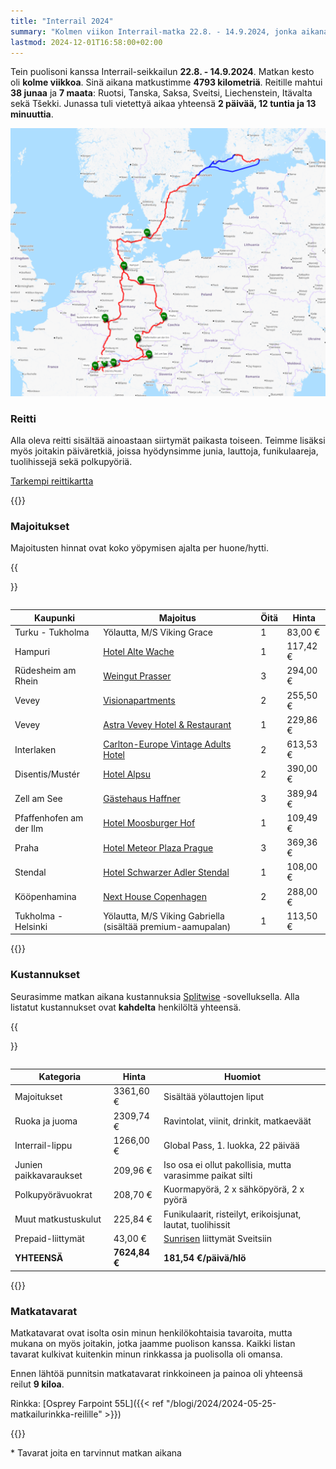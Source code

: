 ```yaml
---
title: "Interrail 2024"
summary: "Kolmen viikon Interrail-matka 22.8. - 14.9.2024, jonka aikana kuljimme junilla Ruotsin, Tanskan, Saksan, Sveitsin, Liechesteinin, Itävallan ja Tšekin läpi."
lastmod: 2024-12-01T16:58:00+02:00
---
```


Tein puolisoni kanssa Interrail-seikkailun **22.8. - 14.9.2024**. Matkan kesto oli **kolme viikkoa**. Sinä aikana matkustimme **4793 kilometriä**. Reitille mahtui **38 junaa** ja **7 maata**: Ruotsi, Tanska, Saksa, Sveitsi, Liechenstein, Itävalta sekä Tšekki. Junassa tuli vietettyä aikaa yhteensä **2 päivää, 12 tuntia ja 13 minuuttia**.

![Kartta, joka näyttää punaisella viivalla junalla kuljetut reitit. Kartalla on myös sinisiä viivoja, jotka näyttävät lautat. Majoituspaikat on merkitty vihreillä kuvakkeilla.](reitti.png "Seikkailun reitti sekä majoituspaikat.")

### Reitti
Alla oleva reitti sisältää ainoastaan siirtymät paikasta toiseen. Teimme lisäksi myös joitakin päiväretkiä, joissa hyödynsimme junia, lauttoja, funikulaareja, tuolihissejä sekä polkupyöriä.

[Tarkempi reittikartta](https://umap.openstreetmap.fr/en/map/interrail-2024_1114661)

{{<travel-schedule file="reitti.json">}}

### Majoitukset
Majoitusten hinnat ovat koko yöpymisen ajalta per huone/hytti.

{{<table>}}

| Kaupunki                  | Majoitus                                                                                     | Öitä  |  Hinta     |
| ------------------------- | -------------------------------------------------------------------------------------------- | ----- | ---------- |
| Turku - Tukholma          | Yölautta, M/S Viking Grace                                                                   | 1     | 83,00 €    |
| Hampuri                   | [Hotel Alte Wache](https://www.booking.com/hotel/de/alte-wache-hamburg.de.html)              | 1     | 117,42 €   |
| Rüdesheim am Rhein        | [Weingut Prasser](http://gruselweinprobe.com/)                                               | 3     | 294,00 €   |
| Vevey                     | [Visionapartments](https://www.booking.com/hotel/ch/hotelfamille.html?aid=304142)            | 2     | 255,50 €   |
| Vevey                     | [Astra Vevey Hotel & Restaurant](https://www.booking.com/hotel/ch/astra-pavillon-vevey.html) | 1     | 229,86 €   |
| Interlaken                | [Carlton-Europe Vintage Adults Hotel](https://www.booking.com/hotel/ch/villaeurope.html)     | 2     | 613,53 €   |
| Disentis/Mustér           | [Hotel Alpsu](https://www.booking.com/hotel/ch/alpsu.html)                                   | 2     | 390,00 €   |
| Zell am See               | [Gästehaus Haffner](https://www.booking.com/hotel/at/gastehaus-haffner.html)                 | 3     | 389,94 €   |
| Pfaffenhofen am der Ilm   | [Hotel Moosburger Hof](https://www.booking.com/hotel/de/moosburger-hof.html)                 | 1     | 109,49 €   |
| Praha                     | [Hotel Meteor Plaza Prague](https://www.booking.com/hotel/cz/hotelmeteor.html)               | 3     | 369,36 €   |
| Stendal                   | [Hotel Schwarzer Adler Stendal](https://www.booking.com/hotel/de/altmarkhotel.html)          | 1     | 108,00 €   |
| Kööpenhamina              | [Next House Copenhagen](https://www.booking.com/hotel/dk/next-house-copenhagen.html)         | 2     | 288,00 €   |
| Tukholma - Helsinki       | Yölautta, M/S Viking Gabriella (sisältää premium-aamupalan)                                  | 1     | 113,50 €   |

{{</table>}}


### Kustannukset
Seurasimme matkan aikana kustannuksia [Splitwise](https://www.splitwise.com/) -sovelluksella. Alla listatut kustannukset ovat **kahdelta** henkilöltä yhteensä.

{{<table>}}

| Kategoria                         | Hinta         | Huomiot                                                                           |
| --------------------------------- | ------------- | --------------------------------------------------------------------------------- |
| Majoitukset                       | 3361,60 €     | Sisältää yölauttojen liput                                                        |
| Ruoka ja juoma                    | 2309,74 €     | Ravintolat, viinit, drinkit, matkaeväät                                           |
| Interrail-lippu                   | 1266,00 €     | Global Pass, 1. luokka, 22 päivää                                                 |
| Junien paikkavaraukset            | 209,96 €      | Iso osa ei ollut pakollisia, mutta varasimme paikat silti                         |
| Polkupyörävuokrat                 | 208,70 €      | Kuormapyörä, 2 x sähköpyörä, 2 x pyörä                                            |
| Muut matkustuskulut               | 225,84 €      | Funikulaarit, risteilyt, erikoisjunat, lautat, tuolihissit                        |
| Prepaid-liittymät                 | 43,00 €       | [Sunrisen](https://www.sunrise.ch/en/mobile/prepaid-visitors) liittymät Sveitsiin |
| **YHTEENSÄ**                      | **7624,84 €** | **181,54 €/päivä/hlö**                                                            |

{{</table>}}

### Matkatavarat
Matkatavarat ovat isolta osin minun henkilökohtaisia tavaroita, mutta mukana on myös joitakin, jotka jaamme puolison kanssa. Kaikki listan tavarat kulkivat kuitenkin minun rinkkassa ja puolisolla oli omansa.

Ennen lähtöä punnitsin matkatavarat rinkkoineen ja painoa oli yhteensä reilut **9 kiloa**.

Rinkka: [Osprey Farpoint 55L]({{< ref "/blogi/2024/2024-05-25-matkailurinkka-reilille" >}})

{{<packing-list file="pakkauslista.json">}}

\* Tavarat joita en tarvinnut matkan aikana